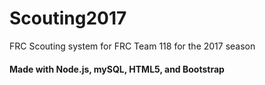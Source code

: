 # Scouting2017
FRC Scouting system for FRC Team 118 for the 2017 season

#### Made with Node.js, mySQL, HTML5, and Bootstrap
